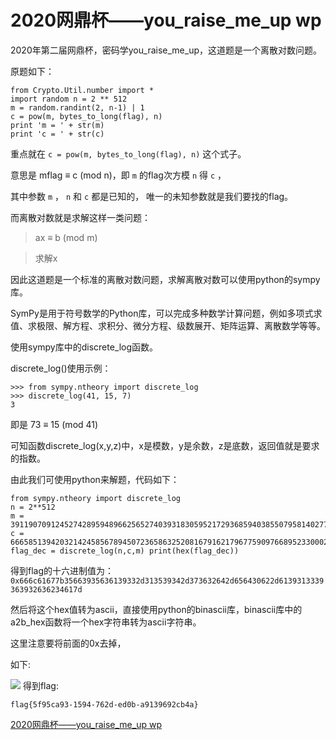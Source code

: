 # 2020网鼎杯——you_raise_me_up wp
2020年第二届网鼎杯，密码学you_raise_me_up，这道题是一个离散对数问题。

原题如下：

```
from Crypto.Util.number import *
import random n = 2 ** 512
m = random.randint(2, n-1) | 1
c = pow(m, bytes_to_long(flag), n)
print 'm = ' + str(m)
print 'c = ' + str(c)
```

重点就在 `c = pow(m, bytes_to_long(flag), n)` 这个式子。

意思是 mflag ≡ c (mod n)，即 `m` 的flag次方模 `n` 得 `c` ，

其中参数 `m` ， `n` 和 `c` 都是已知的， 唯一的未知参数就是我们要找的flag。

而离散对数就是求解这样一类问题：

> ax ≡ b (mod m)  

> 求解x  

因此这道题是一个标准的离散对数问题，求解离散对数可以使用python的sympy库。

SymPy是用于符号数学的Python库，可以完成多种数学计算问题，例如多项式求值、求极限、解方程、求积分、微分方程、级数展开、矩阵运算、离散数学等等。

使用sympy库中的discrete_log函数。

discrete_log()使用示例：

```
>>> from sympy.ntheory import discrete_log
>>> discrete_log(41, 15, 7)
3
```

即是 73 ≡ 15 (mod 41)

可知函数discrete_log(x,y,z)中，x是模数，y是余数，z是底数，返回值就是要求的指数。

由此我们可使用python来解题，代码如下：

```
from sympy.ntheory import discrete_log
n = 2**512
m = 391190709124527428959489662565274039318305952172936859403855079581402770986890308469084735451207885386318986881041563704825943945069343345307381099559075
c = 6665851394203214245856789450723658632520816791621796775909766895233000234023642878786025644953797995373211308485605397024123180085924117610802485972584499
flag_dec = discrete_log(n,c,m) print(hex(flag_dec))
```

得到flag的十六进制值为：
`0x666c61677b35663935636139332d313539342d373632642d656430622d6139313339363932636234617d`

然后将这个hex值转为ascii，直接使用python的binascii库，binascii库中的a2b_hex函数将一个hex字符串转为ascii字符串。

这里注意要将前面的0x去掉，

如下:

![](you_raise_me_up%20wp/2020072420540056.png)
得到flag:

`flag{5f95ca93-1594-762d-ed0b-a9139692cb4a}`


[2020网鼎杯——you_raise_me_up wp](https://blog.csdn.net/qq_43531895/article/details/106108139)